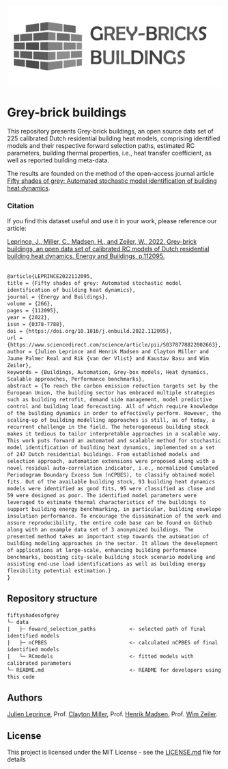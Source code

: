 ![GreyBrickBuildings](figures/greybricks_visio.png)

# Grey-brick buildings

This repository presents Grey-brick buildings, an open source data set of 225 calibrated Dutch residential building heat models, comprising identified models and their respective forward selection paths, estimated RC parameters, building thermal properties, i.e., heat transfer coefficient, as well as reported building meta-data.

The results are founded on the method of the open-access journal article [Fifty shades of grey: Automated stochastic model identification of building heat dynamics](https://doi.org/10.1016/j.enbuild.2022.112095).


### Citation
If you find this dataset useful and use it in your work, please reference our article:

[Leprince, J., Miller, C., Madsen, H., and Zeiler, W., 2022. Grey-brick buildings, an open data set of calibrated RC models of Dutch residential building heat dynamics. Energy and Buildings, p.112095.](https://doi.org/10.1016/j.enbuild.2022.112095)

```

@article{LEPRINCE2022112095,
title = {Fifty shades of grey: Automated stochastic model identification of building heat dynamics},
journal = {Energy and Buildings},
volume = {266},
pages = {112095},
year = {2022},
issn = {0378-7788},
doi = {https://doi.org/10.1016/j.enbuild.2022.112095},
url = {https://www.sciencedirect.com/science/article/pii/S0378778822002663},
author = {Julien Leprince and Henrik Madsen and Clayton Miller and Jaume Palmer Real and Rik {van der Vlist} and Kaustav Basu and Wim Zeiler},
keywords = {Buildings, Automation, Grey-box models, Heat dynamics, Scalable approaches, Performance benchmarks},
abstract = {To reach the carbon emission reduction targets set by the European Union, the building sector has embraced multiple strategies such as building retrofit, demand side management, model predictive control and building load forecasting. All of which require knowledge of the building dynamics in order to effectively perform. However, the scaling-up of building modelling approaches is still, as of today, a recurrent challenge in the field. The heterogeneous building stock makes it tedious to tailor interpretable approaches in a scalable way. This work puts forward an automated and scalable method for stochastic model identification of building heat dynamics, implemented on a set of 247 Dutch residential buildings. From established models and selection approach, automation extensions were proposed along with a novel residual auto-correlation indicator, i.e., normalized Cumulated Periodogram Boundary Excess Sum (nCPBES), to classify obtained model fits. Out of the available building stock, 93 building heat dynamics models were identified as good fits, 95 were classified as close and 59 were designed as poor. The identified model parameters were leveraged to estimate thermal characteristics of the buildings to support building energy benchmarking, in particular, building envelope insulation performance. To encourage the dissimination of the work and assure reproducibility, the entire code base can be found on Github along with an example data set of 3 anonymized buildings. The presented method takes an important step towards the automation of building modeling approaches in the sector. It allows the development of applications at large-scale, enhancing building performance benchmarks, boosting city-scale building stock scenario modeling and assisting end-use load identifications as well as building energy flexibility potential estimation.}
}

```

## Repository structure
```
fiftyshadesofgrey
└─ data
|   ├─ foward_selection_paths           <- selected path of final identified models
|   ├─ nCPBES                           <- calculated nCPBES of final identified models
|   └─ RCmodels                         <- fitted models with calibrated parameters
└─ README.md                            <- README for developers using this code
```



## Authors

[Julien Leprince](https://github.com/JulienLeprince),
Prof. [Clayton Miller](https://github.com/cmiller8),
Prof. [Henrik Madsen](https://henrikmadsen.org/),
Prof. [Wim Zeiler](https://www.tue.nl/en/research/researchers/wim-zeiler/).


## License

This project is licensed under the MIT License - see the [LICENSE.md](LICENSE.md) file for details